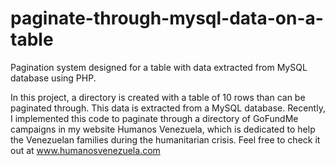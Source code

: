 # paginate-through-mysql-data-on-a-table
Pagination system designed for a table with data extracted from MySQL database using PHP.

In this project, a directory is created with a table of 10 rows than can be paginated through. This data is extracted
from a MySQL database. Recently, I implemented this code to paginate through a directory of GoFundMe campaigns in my 
website Humanos Venezuela, which is dedicated to help the Venezuelan families during the humanitarian crisis. Feel free to check
it out at www.humanosvenezuela.com
